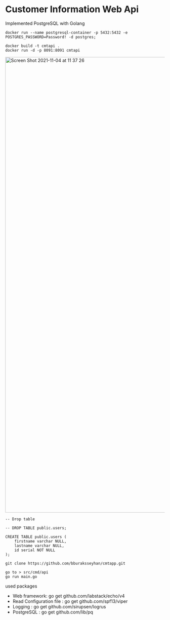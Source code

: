 # Customer Information Web Api

Implemented PostgreSQL with Golang

```docker run --name postgresql-container -p 5432:5432 -e POSTGRES_PASSWORD=Password! -d postgres;```

```
docker build -t cmtapi .
docker run -d -p 8091:8091 cmtapi
```

<img width="1440" alt="Screen Shot 2021-11-04 at 11 37 26" src="https://user-images.githubusercontent.com/60069987/140282941-94900fd2-31a0-40d7-974e-91dca68bf5c2.png">


```
-- Drop table

-- DROP TABLE public.users;

CREATE TABLE public.users (
	firstname varchar NULL,
	lastname varchar NULL,
	id serial NOT NULL
);

```

```git clone https://github.com/bburaksseyhan/cmtapp.git```

```
go to > src/cmd/api
go run main.go
```

used packages

- Web framework: go get github.com/labstack/echo/v4
- Read Configuration file : go get github.com/spf13/viper
- Logging : go get github.com/sirupsen/logrus
- PostgreSQL : go get github.com/lib/pq



